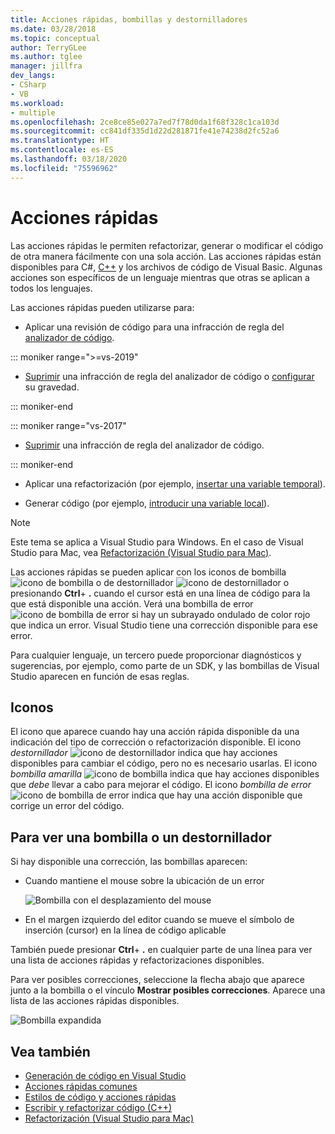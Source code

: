 ```yaml
---
title: Acciones rápidas, bombillas y destornilladores
ms.date: 03/28/2018
ms.topic: conceptual
author: TerryGLee
ms.author: tglee
manager: jillfra
dev_langs:
- CSharp
- VB
ms.workload:
- multiple
ms.openlocfilehash: 2ce8ce85e027a7ed7f78d0da1f68f328c1ca103d
ms.sourcegitcommit: cc841df335d1d22d281871fe41e74238d2fc52a6
ms.translationtype: HT
ms.contentlocale: es-ES
ms.lasthandoff: 03/18/2020
ms.locfileid: "75596962"
---
```

# <a name="quick-actions"></a>Acciones rápidas

Las acciones rápidas le permiten refactorizar, generar o modificar el código de otra manera fácilmente con una sola acción. Las acciones rápidas están disponibles para C#, [C++](/cpp/ide/writing-and-refactoring-code-cpp) y los archivos de código de Visual Basic. Algunas acciones son específicos de un lenguaje mientras que otras se aplican a todos los lenguajes.

Las acciones rápidas pueden utilizarse para:

- Aplicar una revisión de código para una infracción de regla del [analizador de código](../code-quality/roslyn-analyzers-overview.md).

::: moniker range=">=vs-2019"

- [Suprimir](../code-quality/use-roslyn-analyzers.md#suppress-violations) una infracción de regla del analizador de código o [configurar](../code-quality/use-roslyn-analyzers.md#automatically-configure-rule-severity) su gravedad.

::: moniker-end

::: moniker range="vs-2017"

- [Suprimir](../code-quality/use-roslyn-analyzers.md#suppress-violations) una infracción de regla del analizador de código.

::: moniker-end

- Aplicar una refactorización (por ejemplo, [insertar una variable temporal](../ide/reference/inline-temporary-variable.md)).

- Generar código (por ejemplo, [introducir una variable local](../ide/reference/introduce-local-variable.md)).

> [!NOTE]
> Este tema se aplica a Visual Studio para Windows. En el caso de Visual Studio para Mac, vea [Refactorización (Visual Studio para Mac)](/visualstudio/mac/refactoring).

Las acciones rápidas se pueden aplicar con los iconos de bombilla ![icono de bombilla](media/light-bulb-icon.png) o de destornillador ![icono de destornillador](media/screwdriver-icon.png) o presionando **Ctrl**+ **.** cuando el cursor está en una línea de código para la que está disponible una acción. Verá una bombilla de error ![icono de bombilla de error](media/error-light-bulb-icon.png) si hay un subrayado ondulado de color rojo que indica un error. Visual Studio tiene una corrección disponible para ese error.

Para cualquier lenguaje, un tercero puede proporcionar diagnósticos y sugerencias, por ejemplo, como parte de un SDK, y las bombillas de Visual Studio aparecen en función de esas reglas.

## <a name="icons"></a>Iconos

El icono que aparece cuando hay una acción rápida disponible da una indicación del tipo de corrección o refactorización disponible. El icono *destornillador* ![icono de destornillador](media/screwdriver-icon.png) indica que hay acciones disponibles para cambiar el código, pero no es necesario usarlas. El icono *bombilla amarilla* ![icono de bombilla](media/light-bulb-icon.png) indica que hay acciones disponibles que *debe* llevar a cabo para mejorar el código. El icono *bombilla de error* ![icono de bombilla de error](media/error-light-bulb-icon.png) indica que hay una acción disponible que corrige un error del código.

## <a name="to-see-a-light-bulb-or-screwdriver"></a>Para ver una bombilla o un destornillador

Si hay disponible una corrección, las bombillas aparecen:

- Cuando mantiene el mouse sobre la ubicación de un error

   ![Bombilla con el desplazamiento del mouse](../ide/media/vs2015_lightbulb_hover.png)

- En el margen izquierdo del editor cuando se mueve el símbolo de inserción (cursor) en la línea de código aplicable

También puede presionar **Ctrl**+ **.** en cualquier parte de una línea para ver una lista de acciones rápidas y refactorizaciones disponibles.

Para ver posibles correcciones, seleccione la flecha abajo que aparece junto a la bombilla o el vínculo **Mostrar posibles correcciones**. Aparece una lista de las acciones rápidas disponibles.

![Bombilla expandida](../ide/media/vs2015_lightbulb_hover_expanded.png)

## <a name="see-also"></a>Vea también

- [Generación de código en Visual Studio](../ide/code-generation-in-visual-studio.md)
- [Acciones rápidas comunes](../ide/common-quick-actions.md)
- [Estilos de código y acciones rápidas](../ide/code-styles-and-code-cleanup.md)
- [Escribir y refactorizar código (C++)](/cpp/ide/writing-and-refactoring-code-cpp)
- [Refactorización (Visual Studio para Mac)](/visualstudio/mac/refactoring)

